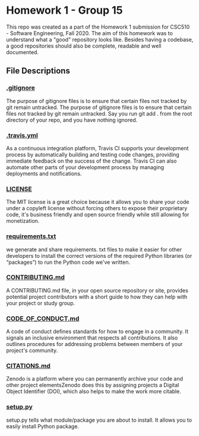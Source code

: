
# Homework 1 - Group 15 
This repo was created as a part of the Homework 1 submission for CSC510 - Software Engineering, Fall 2020. The aim of this homework was to understand what a "good" repository looks like. Besides having a codebase, a good repositories should also be complete, readable and well documented.     

## File Descriptions

### <a href="./.gitignore"> .gitignore </a>
The purpose of gitignore files is to ensure that certain files not tracked by git remain untracked. The purpose of gitignore files is to ensure that certain files not tracked by git remain untracked. Say you run git add . from the root directory of your repo, and you have nothing ignored.

### <a href="./.travis.yml">.travis.yml</a>
As a continuous integration platform, Travis CI supports your development process by automatically building and testing code changes, providing immediate feedback on the success of the change. Travis CI can also automate other parts of your development process by managing deployments and notifications.

###  <a href="./LICENSE">LICENSE</a>
The MIT license is a great choice because it allows you to share your code under a copyleft license without forcing others to expose their proprietary code, it's business friendly and open source friendly while still allowing for monetization.

### <a href="./requirements.txt">requirements.txt</a>
we generate and share requirements. txt files to make it easier for other developers to install the correct versions of the required Python libraries (or “packages”) to run the Python code we've written.

### <a href="./CONTRIBUTING.md">CONTRIBUTING.md</a>
A CONTRIBUTING.md file, in your open source repository or site, provides potential project contributors with a short guide to how they can help with your project or study group.

### <a href="./CODE_OF_CONDUCT.md">CODE_OF_CONDUCT.md</a>
A code of conduct defines standards for how to engage in a community. It signals an inclusive environment that respects all contributions. It also outlines procedures for addressing problems between members of your project's community.

### <a href="./CITATIONS.md">CITATIONS.md</a>
Zenodo is a platform where you can permanently archive your code and other project elementsZenodo does this by assigning projects a Digital Object Identifier (DOI), which also helps to make the work more citable.

### <a href="./setup.py">setup.py</a>
setup.py tells what module/package you are about to install. It allows you to easily install Python package.